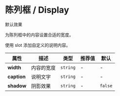 # 陈列框 / Display

<ex-code name="ex-display-basic">

默认效果

</ex-code>

<ex-code name="ex-display-width">

为陈列框中的内容设置合适的宽度。

</ex-code>

<ex-code name="ex-display-caption">

使用 <g-code>slot</g-code> 添加自定义的说明内容。

</ex-code>

<ex-footer>

| 属性        | 描述       | 类型     | 推荐值 | 默认    |
| ----------- | ---------- | -------- | ------ | ------- |
| **width**   | 内容的宽度 | `string` | -      | -       |
| **caption** | 说明文字   | `string` | -      | -       |
| **shadow**  | 阴影效果   | `string` | -      | `false` |

</ex-footer>
